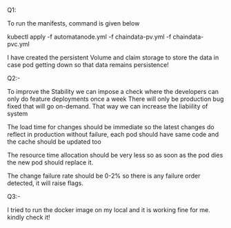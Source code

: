 Q1:

To run the manifests, command is given below

kubectl apply -f automatanode.yml -f chaindata-pv.yml -f chaindata-pvc.yml


I have created the persistent Volume and claim storage to store the data in case pod getting down so that data remains persistence!




Q2:-



To improve the Stability we can impose a check where the developers can only do feature deployments once a week
There will only be production bug fixed that will go on-demand. That way we can increase the liabiility of system

The load time for changes should be immediate so the latest changes do reflect in production without failure, each pod should have same code and the cache should be updated too

The resource time allocation should be very less so as soon as the pod dies the new pod should replace it.

The change failure rate should be 0-2% so there is any failure order detected, it will raise flags.





Q3:-  

I tried to run the docker image on my local and it is working fine for me. kindly check it!